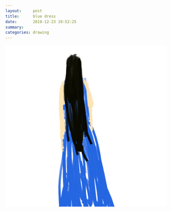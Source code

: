 ```yaml
---
layout:     post
title:      blue dress
date:       2018-12-23 19:52:25
summary:    
categories: drawing
---
```

![blue dress](/images/diary/blue-dress.png ".")
